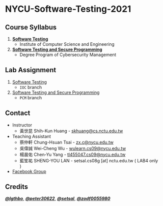 # NYCU-Software-Testing-2021

## Course Syllabus
1. **[Software Testing](https://timetable.nycu.edu.tw/?r=main/crsoutline&Acy=109&Sem=2&CrsNo=5259)**
   - Institute of Computer Science and Engineering
2. **[Software Testing and Secure Programming](https://timetable.nycu.edu.tw/?r=main/crsoutline&Acy=109&Sem=2&CrsNo=5305)**
   - Degree Program of Cybersecurity Management

## Lab Assignment
1. [Software Testing](https://github.com/iasthc/NYCU-Software-Testing-2021/tree/IOC)
   - `IOC` branch
2. [Software Testing and Secure Programming](https://github.com/iasthc/NYCU-Software-Testing-2021/tree/PCM)
   - `PCM` branch

## Contact
- Instructor
   - 黃世昆 Shih-Kun Huang - skhuang@cs.nctu.edu.tw
- Teaching Assistant
   - 蔡仲軒 Chung-Hsuan Tsai - zx.c@nycu.edu.tw
   - 吳偉誠 Wei-Cheng Wu - wulearn.cs09@nycu.edu.tw
   - 楊晨佑 Chen-Yu Yang - tl455047.cs09@nycu.edu.tw
   - 藍笙祐 SHENG-YOU LAN - setsal.cs08g [at] nctu.edu.tw ( LAB4 only )
- [Facebook Group](https://www.facebook.com/groups/softwaretesting.nycu)

## Credits
***[@lgthbo](https://github.com/lgthbo)***, ***[@peter30622](https://github.com/peter30622)***, ***[@setsal](https://github.com/setsal)***, ***[@zodf0055980](https://github.com/zodf0055980)***
